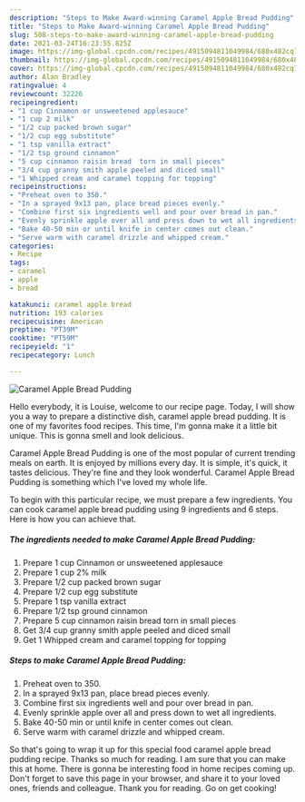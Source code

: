 ```yaml
---
description: "Steps to Make Award-winning Caramel Apple Bread Pudding"
title: "Steps to Make Award-winning Caramel Apple Bread Pudding"
slug: 508-steps-to-make-award-winning-caramel-apple-bread-pudding
date: 2021-03-24T16:23:55.825Z
image: https://img-global.cpcdn.com/recipes/4915094811049984/680x482cq70/caramel-apple-bread-pudding-recipe-main-photo.jpg
thumbnail: https://img-global.cpcdn.com/recipes/4915094811049984/680x482cq70/caramel-apple-bread-pudding-recipe-main-photo.jpg
cover: https://img-global.cpcdn.com/recipes/4915094811049984/680x482cq70/caramel-apple-bread-pudding-recipe-main-photo.jpg
author: Alan Bradley
ratingvalue: 4
reviewcount: 32226
recipeingredient:
- "1 cup Cinnamon or unsweetened applesauce"
- "1 cup 2 milk"
- "1/2 cup packed brown sugar"
- "1/2 cup egg substitute"
- "1 tsp vanilla extract"
- "1/2 tsp ground cinnamon"
- "5 cup cinnamon raisin bread  torn in small pieces"
- "3/4 cup granny smith apple peeled and diced small"
- "1 Whipped cream and caramel topping for topping"
recipeinstructions:
- "Preheat oven to 350."
- "In a sprayed 9x13 pan, place bread pieces evenly."
- "Combine first six ingredients well and pour over bread in pan."
- "Evenly sprinkle apple over all and press down to wet all ingredients."
- "Bake 40-50 min or until knife in center comes out clean."
- "Serve warm with caramel drizzle and whipped cream."
categories:
- Recipe
tags:
- caramel
- apple
- bread

katakunci: caramel apple bread 
nutrition: 193 calories
recipecuisine: American
preptime: "PT39M"
cooktime: "PT59M"
recipeyield: "1"
recipecategory: Lunch

---
```



![Caramel Apple Bread Pudding](https://img-global.cpcdn.com/recipes/4915094811049984/680x482cq70/caramel-apple-bread-pudding-recipe-main-photo.jpg)

Hello everybody, it is Louise, welcome to our recipe page. Today, I will show you a way to prepare a distinctive dish, caramel apple bread pudding. It is one of my favorites food recipes. This time, I'm gonna make it a little bit unique. This is gonna smell and look delicious.

Caramel Apple Bread Pudding is one of the most popular of current trending meals on earth. It is enjoyed by millions every day. It is simple, it's quick, it tastes delicious. They're fine and they look wonderful. Caramel Apple Bread Pudding is something which I've loved my whole life.




To begin with this particular recipe, we must prepare a few ingredients. You can cook caramel apple bread pudding using 9 ingredients and 6 steps. Here is how you can achieve that.

<!--inarticleads1-->

##### The ingredients needed to make Caramel Apple Bread Pudding:

1. Prepare 1 cup Cinnamon or unsweetened applesauce
1. Prepare 1 cup 2% milk
1. Prepare 1/2 cup packed brown sugar
1. Prepare 1/2 cup egg substitute
1. Prepare 1 tsp vanilla extract
1. Prepare 1/2 tsp ground cinnamon
1. Prepare 5 cup cinnamon raisin bread  torn in small pieces
1. Get 3/4 cup granny smith apple peeled and diced small
1. Get 1 Whipped cream and caramel topping for topping




<!--inarticleads2-->

##### Steps to make Caramel Apple Bread Pudding:

1. Preheat oven to 350.
1. In a sprayed 9x13 pan, place bread pieces evenly.
1. Combine first six ingredients well and pour over bread in pan.
1. Evenly sprinkle apple over all and press down to wet all ingredients.
1. Bake 40-50 min or until knife in center comes out clean.
1. Serve warm with caramel drizzle and whipped cream.




So that's going to wrap it up for this special food caramel apple bread pudding recipe. Thanks so much for reading. I am sure that you can make this at home. There is gonna be interesting food in home recipes coming up. Don't forget to save this page in your browser, and share it to your loved ones, friends and colleague. Thank you for reading. Go on get cooking!
